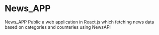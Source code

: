 # News_APP
 News_APP Public  a web application in React.js which fetching news data based on categories and counteries using NewsAPI 

